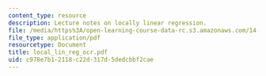 ```yaml
---
content_type: resource
description: Lecture notes on locally linear regression.
file: /media/https%3A/open-learning-course-data-rc.s3.amazonaws.com/14-386-new-econometric-methods-spring-2007/c978e7b12118c22d317d5dedcbbf2cae_local_lin_reg_ocr.pdf
file_type: application/pdf
resourcetype: Document
title: local_lin_reg_ocr.pdf
uid: c978e7b1-2118-c22d-317d-5dedcbbf2cae
---
```

